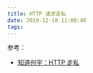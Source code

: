 ```yaml
---
title: HTTP 请求走私
date: 2019-12-10 11:00:40
tags:
---
```




参考：

- [知道创宇：HTTP 走私](https://paper.seebug.org/1048/)